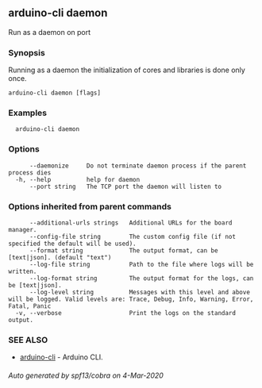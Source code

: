 ## arduino-cli daemon

Run as a daemon on port 

### Synopsis

Running as a daemon the initialization of cores and libraries is done only once.

```
arduino-cli daemon [flags]
```

### Examples

```
  arduino-cli daemon
```

### Options

```
      --daemonize     Do not terminate daemon process if the parent process dies
  -h, --help          help for daemon
      --port string   The TCP port the daemon will listen to
```

### Options inherited from parent commands

```
      --additional-urls strings   Additional URLs for the board manager.
      --config-file string        The custom config file (if not specified the default will be used).
      --format string             The output format, can be [text|json]. (default "text")
      --log-file string           Path to the file where logs will be written.
      --log-format string         The output format for the logs, can be [text|json].
      --log-level string          Messages with this level and above will be logged. Valid levels are: Trace, Debug, Info, Warning, Error, Fatal, Panic
  -v, --verbose                   Print the logs on the standard output.
```

### SEE ALSO

* [arduino-cli](arduino-cli.md)	 - Arduino CLI.

###### Auto generated by spf13/cobra on 4-Mar-2020
